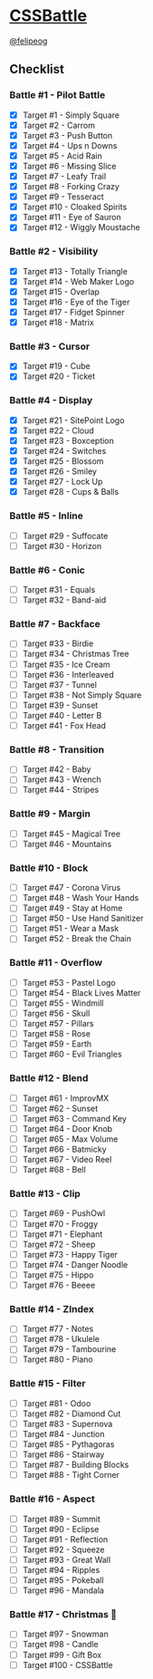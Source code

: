 # [CSSBattle](https://cssbattle.dev)

[@felipeog](https://cssbattle.dev/player/felipeog)

## Checklist

### Battle #1 - Pilot Battle

- [x] Target #1 - Simply Square
- [x] Target #2 - Carrom
- [x] Target #3 - Push Button
- [x] Target #4 - Ups n Downs
- [x] Target #5 - Acid Rain
- [x] Target #6 - Missing Slice
- [x] Target #7 - Leafy Trail
- [x] Target #8 - Forking Crazy
- [x] Target #9 - Tesseract
- [x] Target #10 - Cloaked Spirits
- [x] Target #11 - Eye of Sauron
- [x] Target #12 - Wiggly Moustache

### Battle #2 - Visibility

- [x] Target #13 - Totally Triangle
- [x] Target #14 - Web Maker Logo
- [x] Target #15 - Overlap
- [x] Target #16 - Eye of the Tiger
- [x] Target #17 - Fidget Spinner
- [x] Target #18 - Matrix

### Battle #3 - Cursor

- [x] Target #19 - Cube
- [x] Target #20 - Ticket

### Battle #4 - Display

- [x] Target #21 - SitePoint Logo
- [x] Target #22 - Cloud
- [x] Target #23 - Boxception
- [x] Target #24 - Switches
- [x] Target #25 - Blossom
- [x] Target #26 - Smiley
- [x] Target #27 - Lock Up
- [x] Target #28 - Cups & Balls

### Battle #5 - Inline

- [ ] Target #29 - Suffocate
- [ ] Target #30 - Horizon

### Battle #6 - Conic

- [ ] Target #31 - Equals
- [ ] Target #32 - Band-aid

### Battle #7 - Backface

- [ ] Target #33 - Birdie
- [ ] Target #34 - Christmas Tree
- [ ] Target #35 - Ice Cream
- [ ] Target #36 - Interleaved
- [ ] Target #37 - Tunnel
- [ ] Target #38 - Not Simply Square
- [ ] Target #39 - Sunset
- [ ] Target #40 - Letter B
- [ ] Target #41 - Fox Head

### Battle #8 - Transition

- [ ] Target #42 - Baby
- [ ] Target #43 - Wrench
- [ ] Target #44 - Stripes

### Battle #9 - Margin

- [ ] Target #45 - Magical Tree
- [ ] Target #46 - Mountains

### Battle #10 - Block

- [ ] Target #47 - Corona Virus
- [ ] Target #48 - Wash Your Hands
- [ ] Target #49 - Stay at Home
- [ ] Target #50 - Use Hand Sanitizer
- [ ] Target #51 - Wear a Mask
- [ ] Target #52 - Break the Chain

### Battle #11 - Overflow

- [ ] Target #53 - Pastel Logo
- [ ] Target #54 - Black Lives Matter
- [ ] Target #55 - Windmill
- [ ] Target #56 - Skull
- [ ] Target #57 - Pillars
- [ ] Target #58 - Rose
- [ ] Target #59 - Earth
- [ ] Target #60 - Evil Triangles

### Battle #12 - Blend

- [ ] Target #61 - ImprovMX
- [ ] Target #62 - Sunset
- [ ] Target #63 - Command Key
- [ ] Target #64 - Door Knob
- [ ] Target #65 - Max Volume
- [ ] Target #66 - Batmicky
- [ ] Target #67 - Video Reel
- [ ] Target #68 - Bell

### Battle #13 - Clip

- [ ] Target #69 - PushOwl
- [ ] Target #70 - Froggy
- [ ] Target #71 - Elephant
- [ ] Target #72 - Sheep
- [ ] Target #73 - Happy Tiger
- [ ] Target #74 - Danger Noodle
- [ ] Target #75 - Hippo
- [ ] Target #76 - Beeee

### Battle #14 - ZIndex

- [ ] Target #77 - Notes
- [ ] Target #78 - Ukulele
- [ ] Target #79 - Tambourine
- [ ] Target #80 - Piano

### Battle #15 - Filter

- [ ] Target #81 - Odoo
- [ ] Target #82 - Diamond Cut
- [ ] Target #83 - Supernova
- [ ] Target #84 - Junction
- [ ] Target #85 - Pythagoras
- [ ] Target #86 - Stairway
- [ ] Target #87 - Building Blocks
- [ ] Target #88 - Tight Corner

### Battle #16 - Aspect

- [ ] Target #89 - Summit
- [ ] Target #90 - Eclipse
- [ ] Target #91 - Reflection
- [ ] Target #92 - Squeeze
- [ ] Target #93 - Great Wall
- [ ] Target #94 - Ripples
- [ ] Target #95 - Pokeball
- [ ] Target #96 - Mandala

### Battle #17 - Christmas 🎄

- [ ] Target #97 - Snowman
- [ ] Target #98 - Candle
- [ ] Target #99 - Gift Box
- [ ] Target #100 - CSSBattle
